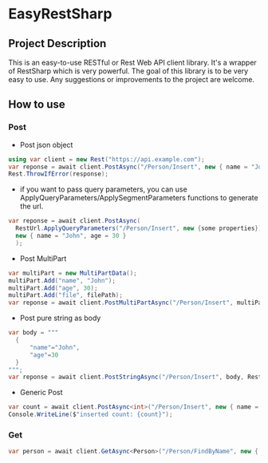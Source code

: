 # EasyRestSharp
## Project Description
  This is an easy-to-use RESTful or Rest Web API client library. It's a wrapper of RestSharp which is very powerful. The goal of this library is to be very easy to use. Any suggestions or improvements to the project are welcome.
## How to use

### Post
  + Post json object
  ```csharp
  using var client = new Rest("https://api.example.com");
  var reponse = await client.PostAsync("/Person/Insert", new { name = "John", age = 30 });
  Rest.ThrowIfError(response);
  ```
  + if you want to pass query parameters, you can use ApplyQueryParameters/ApplySegmentParameters functions to generate the url.
  ```csharp
  var reponse = await client.PostAsync(
	RestUrl.ApplyQueryParameters("/Person/Insert", new {some properties}),
	new { name = "John", age = 30 }
	);
  ```
  + Post MultiPart
  ```csharp
  var multiPart = new MultiPartData();
  multiPart.Add("name", "John");
  multiPart.Add("age", 30);
  multiPart.Add("file", filePath);
  var reponse = await client.PostMultiPartAsync("/Person/Insert", multiPart);
  ```
  + Post pure string as body
  ```csharp
  var body = """
	{
		"name"="John",
		"age"=30
	}
  """;
  var reponse = await client.PostStringAsync("/Person/Insert", body, RestContentTypes.Json);
  ```
  + Generic Post
  ```csharp
  var count = await client.PostAsync<int>("/Person/Insert", new { name = "John", age = 30 });
  Console.WriteLine($"inserted count: {count}");
  ```
### Get
  ```csharp
  var person = await client.GetAsync<Person>("/Person/FindByName", new { name = "John" });
  ```
  